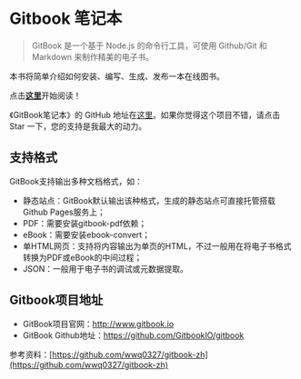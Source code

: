 # Gitbook 笔记本

> GitBook 是一个基于 Node.js 的命令行工具，可使用 Github/Git 和 Markdown 来制作精美的电子书。

本书将简单介绍如何安装、编写、生成、发布一本在线图书。

点击[**这里**](SUMMARY.md)开始阅读！

《GitBook笔记本》的 GitHub 地址在[这里](https://github.com/chanshuyi/gitbook_notebook)。如果你觉得这个项目不错，请点击 Star 一下，您的支持是我最大的动力。

## 支持格式

GitBook支持输出多种文档格式，如：

- 静态站点：GitBook默认输出该种格式，生成的静态站点可直接托管搭载Github Pages服务上；
- PDF：需要安装gitbook-pdf依赖；
- eBook：需要安装ebook-convert；
- 单HTML网页：支持将内容输出为单页的HTML，不过一般用在将电子书格式转换为PDF或eBook的中间过程；
- JSON：一般用于电子书的调试或元数据提取。

## Gitbook项目地址

- GitBook项目官网：<http://www.gitbook.io>
- GitBook Github地址：<https://github.com/GitbookIO/gitbook>


参考资料：[https://github.com/wwq0327/gitbook-zh](https://github.com/wwq0327/gitbook-zh)
